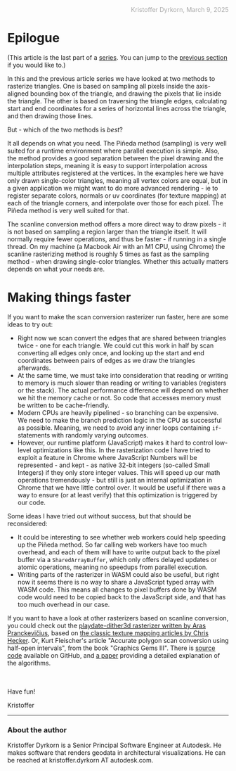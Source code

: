 <div style="text-align:right; color:#aaa">Kristoffer Dyrkorn, March 9, 2025</div>

# Epilogue

(This article is the last part of a [series](./#sections). You can jump to the [previous section](9) if you would like to.)

In this and the previous article series we have looked at two methods to rasterize triangles. One is based on sampling all pixels inside the axis-aligned bounding box of the triangle, and drawing the pixels that lie inside the triangle. The other is based on traversing the triangle edges, calculating start and end coordinates for a series of horizontal lines across the triangle, and then drawing those lines.

But - which of the two methods is _best_?

It all depends on what you need. The Piñeda method (sampling) is very well suited for a runtime environment where parallel execution is simple. Also, the method provides a good separation between the pixel drawing and the interpolation steps, meaning it is easy to support interpolation across multiple attributes registered at the vertices. In the examples here we have only drawn single-color triangles, meaning all vertex colors are equal, but in a given application we might want to do more advanced rendering - ie to register separate colors, normals or uv coordinates (for texture mapping) at each of the triangle corners, and interpolate over those for each pixel. The Piñeda method is very well suited for that.

The scanline conversion method offers a more direct way to draw pixels - it is not based on sampling a region larger than the triangle itself. It will normally require fewer operations, and thus be faster - if running in a single thread.
On my machine (a Macbook Air with an M1 CPU, using Chrome) the scanline rasterizing method is roughly 5 times as fast as the sampling method - when drawing single-color triangles. Whether this actually matters depends on what your needs are.

# Making things faster

If you want to make the scan conversion rasterizer run faster, here are some ideas to try out:

- Right now we scan convert the edges that are shared between triangles twice - one for each triangle. We could cut this work in half by scan converting all edges only once, and looking up the start and end coordinates between pairs of edges as we draw the triangles afterwards.
- At the same time, we must take into consideration that reading or writing to memory is much slower than reading or writing to variables (registers or the stack). The actual performance difference will depend on whether we hit the memory cache or not. So code that accesses memory must be written to be cache-friendly.
- Modern CPUs are heavily pipelined - so branching can be expensive. We need to make the branch prediction logic in the CPU as successful as possible. Meaning, we need to avoid any inner loops containing `if`-statements with randomly varying outcomes.
- However, our runtime platform (JavaScript) makes it hard to control low-level optimizations like this. In the rasterization code I have tried to exploit a feature in Chrome where JavaScript Numbers will be represented - and kept - as native 32-bit integers (so-called Small Integers) if they only store integer values. This will speed up our math operations tremendously - but still is just an internal optimization in Chrome that we have little control over. It would be useful if there was a way to ensure (or at least verify) that this optimization is triggered by our code.

Some ideas I have tried out without success, but that should be reconsidered:

- It could be interesting to see whether web workers could help speeding up the Piñeda method. So far calling web workers have too much overhead, and each of them will have to write output back to the pixel buffer via a `SharedArrayBuffer`, which only offers delayed updates or atomic operations, meaning no speedups from parallel execution.
- Writing parts of the rasterizer in WASM could also be useful, but right now it seems there is no way to share a JavaScript typed array with WASM code. This means all changes to pixel buffers done by WASM code would need to be copied back to the JavaScript side, and that has too much overhead in our case.

If you want to have a look at other rasterizers based on scanline conversion, you could check out the [playdate-dither3d rasterizer written by Aras Pranckevičius](https://github.com/aras-p/playdate-dither3d), based on [the classic texture mapping articles by Chris Hecker](https://chrishecker.com/Miscellaneous_Technical_Articles). Or, Kurt Fleischer's article "Accurate polygon scan conversion using half-open intervals", from the book "Graphics Gems III". There is [source code](https://github.com/erich666/GraphicsGems/tree/master/gemsiii/accurate_scan) available on GitHub, and [a paper](https://www.researchgate.net/publication/2249950_Polygon_Scan_Conversion_Derivations) providing a detailed explanation of the algorithms.

<br/>
<br/>
Have fun!

<br/>

Kristoffer

<hr/>

### About the author

Kristoffer Dyrkorn is a Senior Principal Software Engineer at Autodesk. He makes software that renders geodata in architectural visualizations. He can be reached at kristoffer.dyrkorn AT autodesk.com.
